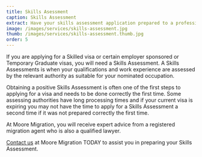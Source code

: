 ```yaml
---
title: Skills Asessment
caption: Skills Assessment
extract: Have your skills assessment application prepared to a professional standard by an experienced migration agent to give it the highest chance of success.
image: /images/services/skills-assessment.jpg
thumb: /images/services/skills-assessment.thumb.jpg
order: 5
---
```

If you are applying for a Skilled visa or certain employer sponsored or Temporary Graduate visas, you will need a Skills Assessment. A Skills Assessments is when your qualifications and work experience are assessed by the relevant authority as suitable for your nominated occupation.

Obtaining a positive Skills Assessment is often one of the first steps to applying for a visa and needs to be done correctly the first time. Some assessing authorities have long processing times and if your current visa is expiring you may not have the time to apply for a Skills Assessment a second time if it was not prepared correctly the first time.

At Moore Migration, you will receive expert advice from a registered migration agent who is also a qualified lawyer.

[Contact us](/contact) at Moore Migration TODAY to assist you in preparing your Skills Assessment.
